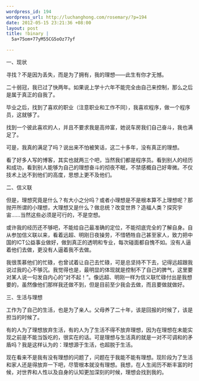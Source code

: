 ```yaml
--- 
wordpress_id: 194
wordpress_url: http://luchanghong.com/rosemary/?p=194
date: 2012-05-15 23:21:36 +08:00
layout: post
title: !binary |
  5a+75om+77yM55CG5oOz77yf

---
```

一、现状

寻找？不是因为丢失，而是为了拥有，我的理想——此生有你才无憾。

二十弱冠，我已过了快两年。如果说上学十六年不能完全由自己来控制，那么之后是属于真正的自我了。

毕业之后，找到了喜欢的职业（注意职业和工作不同），我喜欢程序，做一个程序员，这就够了。

找到一个彼此喜欢的人，并且不要求我是高帅富，她说车房我们自己奋斗，我也满足了。

可是，我真的满足了吗？说出来不怕被笑话，这二十多年，没有真正的理想。

看了好多人写的博客，其实也就两三个吧，当然我们都是程序员。看到别人的经历和成功，看到别人能够为自己的理想奋斗的彻夜不眠，不禁感概自己好卑微。不仅技术上达不到他们的高度，思想上更不及他们。

二、信义联

但是，理想究竟是什么？有大小之分吗？或者小理想是不是根本算不上理想呢？那抛开所谓的小理想，大理想又是什么？做总统？改变世界？造福人类？探究宇宙……当然这些必须是可行的，不是空想。

或许我的经历还不够吧，不能给自己最准确的定位，不能彻底完全的了解自身。自从参加信义联以来，看着远超、明刚日夜操劳，不惜牺牲自己甚至家人，致力把中国的ICT公益事业做好，做到真正的透明和专业，每次碰面都自愧不如。没有人逼着他们去做，更没有人逼着我不去做。

我很羡慕他们的忙碌，也曾试着让自己去忙碌，可是总坚持不下去，记得远超跟我说过我的心不够沉。我觉得也是，最明显的体现就是控制不了自己的脾气，这里要对某人说一句发自内心的“对不起！”。像远超、明刚一样为信义联忙碌付出是我想要的，虽然像他们那样我还做不到，但是目前至少我会去做，而且要做就做好。

三、生活与理想

工作为了自己的生活，也是为了亲人。父母养了二十年，该是回报的时候了，该是担当的时候了。

有的人为了理想放弃生活，有的人为了生活不得不放弃理想，因为在理想在未能实现之前是不能当饭吃的，很实在的话。可是理想与生活真的就是一对不可调和的矛盾吗？我是这样认为的：理想源于生活，也超脱于生活。

现在看来不是我有没有理想的问题了，问题在于我能不能有理想。现阶段为了生活和家人还是得放弃一下吧，尽管根本就没有理想。我想，在人生阅历不断丰富的时候，对世界和人性以及自身的认知更加深刻的时候，理想会找到我的。

&nbsp;

